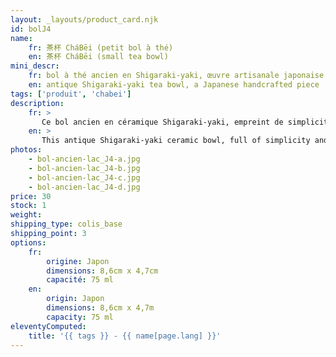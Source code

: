 ```yaml
---
layout: _layouts/product_card.njk
id: bolJ4
name:
    fr: 茶杯 CháBēi (petit bol à thé) 
    en: 茶杯 CháBēi (small tea bowl)
mini_descr:
    fr: bol à thé ancien en Shigaraki-yaki, œuvre artisanale japonaise
    en: antique Shigaraki-yaki tea bowl, a Japanese handcrafted piece
tags: ['produit', 'chabei']
description: 
    fr: >
       Ce bol ancien en céramique Shigaraki-yaki, empreint de simplicité et de caractère. Ses textures brutes et nuances naturelles, teintées d’un vert évoquant la quiétude d’un lac,<!--more--> racontent l’histoire d’un savoir-faire ancestral. Un objet rare, parfait pour savourer le thé dans une sérénité authentique.
    en: >
       This antique Shigaraki-yaki ceramic bowl, full of simplicity and character. Its raw textures and natural tones, tinted with a green reminiscent of a tranquil lake,<!--more--> tell the story of ancestral craftsmanship. A rare piece, perfect for enjoying tea in authentic serenity.
photos:
    - bol-ancien-lac_J4-a.jpg
    - bol-ancien-lac_J4-b.jpg
    - bol-ancien-lac_J4-c.jpg
    - bol-ancien-lac_J4-d.jpg
price: 30
stock: 1
weight: 
shipping_type: colis_base
shipping_point: 3
options:
    fr:
        origine: Japon
        dimensions: 8,6cm x 4,7cm
        capacité: 75 ml
    en:
        origin: Japon
        dimensions: 8,6cm x 4,7m
        capacity: 75 ml
eleventyComputed:
    title: '{{ tags }} - {{ name[page.lang] }}'
---
```

